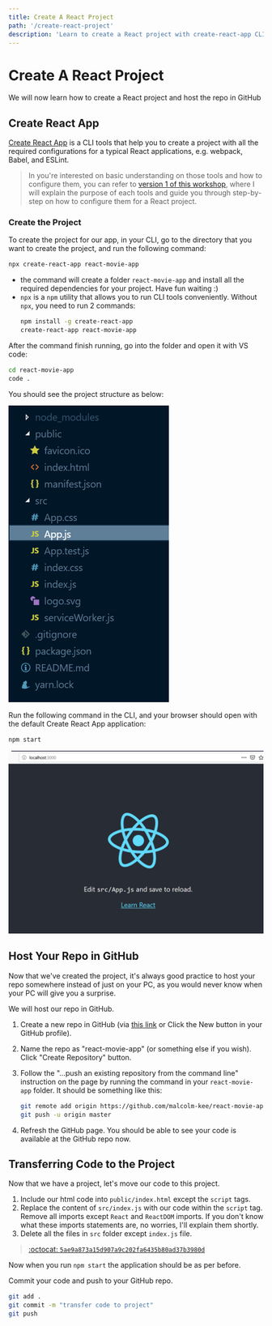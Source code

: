 ```yaml
---
title: Create A React Project
path: '/create-react-project'
description: 'Learn to create a React project with create-react-app CLI and host it in GitHub'
---
```


# Create A React Project

We will now learn how to create a React project and host the repo in GitHub

## Create React App

[Create React App][create-react-app] is a CLI tools that help you to create a project with all the required configurations for a typical React applications, e.g. webpack, Babel, and ESLint.

> In you're interested on basic understanding on those tools and how to configure them, you can refer to [version 1 of this workshop][v1-website], where I will explain the purpose of each tools and guide you through step-by-step on how to configure them for a React project.

### Create the Project

To create the project for our app, in your CLI, go to the directory that you want to create the project, and run the following command:

```bash
npx create-react-app react-movie-app
```

- the command will create a folder `react-movie-app` and install all the required dependencies for your project. Have fun waiting :)
- `npx` is a `npm` utility that allows you to run CLI tools conveniently. Without `npx`, you need to run 2 commands:
  ```bash
  npm install -g create-react-app
  create-react-app react-movie-app
  ```

After the command finish running, go into the folder and open it with VS code:

```bash
cd react-movie-app
code .
```

You should see the project structure as below:

![Default Create React App Project Structure](cra-default-project-structure.png)

Run the following command in the CLI, and your browser should open with the default Create React App application:

```bash
npm start
```

![Default Create React App Application](cra-default-application.png)

## Host Your Repo in GitHub

Now that we've created the project, it's always good practice to host your repo somewhere instead of just on your PC, as you would never know when your PC will give you a surprise.

We will host our repo in GitHub.

1. Create a new repo in GitHub (via [this link][create-github-repo] or Click the New button in your GitHub profile).
1. Name the repo as "react-movie-app" (or something else if you wish). Click "Create Repository" button.
1. Follow the "...push an existing repository from the command line" instruction on the page by running the command in your `react-movie-app` folder. It should be something like this:

   ```bash
   git remote add origin https://github.com/malcolm-kee/react-movie-app.git
   git push -u origin master
   ```

1. Refresh the GitHub page. You should be able to see your code is available at the GitHub repo now.

## Transferring Code to the Project

Now that we have a project, let's move our code to this project.

1. Include our html code into `public/index.html` except the `script` tags.
1. Replace the content of `src/index.js` with our code within the `script` tag. Remove all imports except `React` and `ReactDOM` imports. If you don't know what these imports statements are, no worries, I'll explain them shortly.
1. Delete all the files in `src` folder except `index.js` file.

> [:octocat: `5ae9a873a15d907a9c202fa6435b80ad37b3980d`](https://github.com/malcolm-kee/react-movie-app-v2/commit/5ae9a873a15d907a9c202fa6435b80ad37b3980d)

Now when you run `npm start` the application should be as per before.

Commit your code and push to your GitHub repo.

```bash
git add .
git commit -m "transfer code to project"
git push
```

[create-react-app]: https://facebook.github.io/create-react-app/
[v1-website]: https://intro-to-react-js.netlify.com/
[create-github-repo]: https://github.com/new
